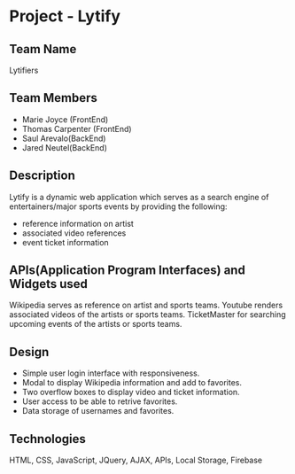 # Project - Lytify #

## Team Name ##
Lytifiers

## Team Members ##
* Marie Joyce (FrontEnd)
* Thomas Carpenter (FrontEnd)
* Saul Arevalo(BackEnd)
* Jared Neutel(BackEnd)

## Description ##
Lytify is a dynamic web application which serves as a search engine of entertainers/major sports events by providing the following:

* reference information on artist
* associated video references
* event ticket information

## APIs(Application Program Interfaces) and Widgets used ##

Wikipedia serves as reference on artist and sports teams.
Youtube renders associated videos of the artists or sports teams.
TicketMaster for searching upcoming events of the artists or sports teams.

## Design ##
* Simple user login interface with responsiveness.
* Modal to display Wikipedia information and add to favorites.
* Two overflow boxes to display video and ticket information.
* User access to be able to retrive favorites.
* Data storage of usernames and favorites.

## Technologies ##
HTML, CSS, JavaScript, JQuery, AJAX, APIs, Local Storage, Firebase


